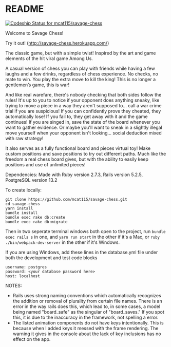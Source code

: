 # README

[![Codeship Status for mcat115/savage-chess](https://app.codeship.com/projects/90a3633b-a191-4e64-93eb-73f322f676bd/status?branch=main)](https://app.codeship.com/projects/443350)

Welcome to Savage Chess!

Try it out! (http://savage-chess.herokuapp.com/)

The classic game, but with a simple twist! Inspired by the art and game elements of the hit viral game Among Us.

A casual version of chess you can play with friends while having a few laughs and a few drinks, regardless of chess experience. No checks, no mate to win. You play the extra move to kill the king! This is no longer a gentlemen’s game, this is war!

And like real warefare, there's nobody checking that both sides follow the rules! It's up to you to notice if your opponent does anything sneaky, like trying to move a piece in a way they aren't supposed to... call a war crime trial if you are suspicious! If you can confidently prove they cheated, they automatically lose! If you fail to, they get away with it and the game continues! If you are singed in, save the state of the board whenever you want to gather evidence. Or maybe you'll want to sneak in a slightly illegal move yourself when your opponent isn't looking... social deduction mixed with raw strategy!

It also serves as a fully functional board and pieces virtual toy! Make custom positions and save positions to try out different paths. Much like the freedom a real chess board gives, but with the ability to easily keep positions and use of unlimited pieces!

Dependencies:
Made with Ruby version 2.7.3, 
Rails version 5.2.5, 
PostgreSQL version 13.2

To create locally:
```
git clone https://github.com/mcat115/savage-chess.git
cd savage-chess
yarn install
bundle install
bundle exec rake db:create
bundle exec rake db:migrate
```

Then in two seperate terminal windows both open to the project, run `bundle exec rails s` in one, and `yarn run start` in the other if it's a Mac, or `ruby ./bin/webpack-dev-server` in the other if it's Windows. 

If you are using Windows, add these lines in the database.yml file under both the development and test code blocks
```
username: postgres
password: <your database password here>
host: localhost

```

NOTES:
- Rails uses strong naming conventions which automatically recognizes the addition or removal of plurality from certain file names. There is an error in the way rails does this, which lead to, in some cases, a model being named "board_safe" as the singular of "board_saves." If you spot this, it is due to the inaccuracy in the framework, not spelling a error.
- The listed animation components do not have keys intentionally. This is because when I added keys it messed with the frame rendering. The warning it gives in the console about the lack of key inclusions has no effect on the app.

